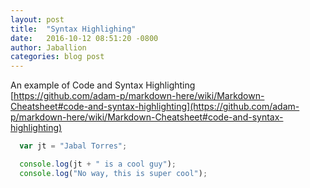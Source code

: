 ```yaml
---
layout: post
title:  "Syntax Highlighing"
date:   2016-10-12 08:51:20 -0800
author: Jaballion
categories: blog post
---
```


An example of Code and Syntax Highlighting  
[https://github.com/adam-p/markdown-here/wiki/Markdown-Cheatsheet#code-and-syntax-highlighting](https://github.com/adam-p/markdown-here/wiki/Markdown-Cheatsheet#code-and-syntax-highlighting)  

```javascript
  var jt = "Jabal Torres";

  console.log(jt + " is a cool guy");
  console.log("No way, this is super cool");

```

